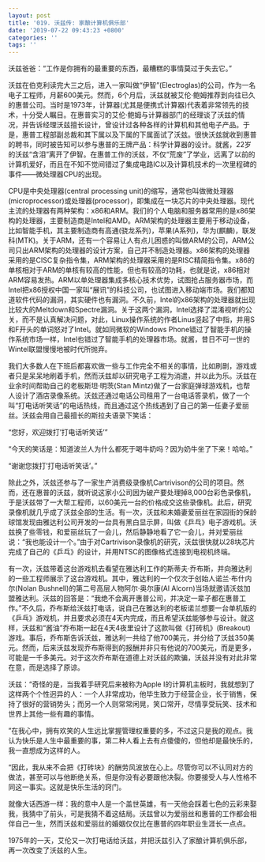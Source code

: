 ```yaml
---
layout: post
title: '019. 沃兹传: 家酿计算机俱乐部'
date: '2019-07-22 09:43:23 +0800'
categories: ''
tags: ''
---
```


沃兹爸爸：“工作是你拥有的最重要的东西，最糟糕的事情莫过于失去它。”



沃兹在伯克利读完大三之后，进入一家叫做“伊智”(Electroglas)的公司，作为一名电子工程师，月薪600美元。然而，6个月后，沃兹就被艾伦·鲍姆推荐到向往已久的惠普公司。当时是1973年，计算器(尤其是便携式计算器)代表着非常领先的技术，十分受人瞩目。在惠普实习的艾伦·鲍姆与计算器部门的经理谈了沃兹的情况，并告诉经理沃兹擅长设计，曾设计过各种各样的计算机和其他电子产品。于是，惠普工程部副总裁和其下属以及下属的下属面试了沃兹。很快沃兹就收到惠普的聘书，同时被告知可以参与惠普的王牌产品：科学计算器的设计。就酱，22岁的沃兹“含泪”离开了伊智。在惠普工作的沃兹，不仅“荒废”了学业，远离了以前的计算机爱好，而且在不知不觉间错过了集成电路IC以及计算机技术的一次里程碑的事件——微处理器CPU的出现。



CPU是中央处理器(central processing unit)的缩写，通常也叫做微处理器(microprocessor)或处理器(processor)，即集成在一块芯片的中央处理器。现代主流的处理器有两种架构：x86和ARM。我们的个人电脑和服务器常用的是x86架构的处理器，主要制造商是Intel和AMD。ARM架构的处理器主要用于移动设备，比如智能手机，其主要制造商有高通(骁龙系列)，苹果(A系列)，华为(麒麟)，联发科(MTK)。关于ARM，还有一个容易让人有点儿困惑的叫做ARM的公司，ARM公司只出ARM架构的处理器的设计方案，自己并不制造处理器。x86架构的处理器采用的是CISC复杂指令集，ARM架构的处理器采用的是RISC精简指令集。x86的单核相对于ARM的单核有较高的性能，但也有较高的功耗，也就是说，x86相对ARM容易发热。ARM以单处理器集成多核心技术优势，试图抢占服务器市场，而Intel把x86授权中国一家叫“展讯”的科技公司，也试图进入移动端市场。我们都知道软件代码的漏洞，其实硬件也有漏洞。不久前，Intel的x86架构的处理器就出现比较大的Meltdown和Spectre漏洞。关于这两个漏洞，Intel选择了混淆视听的公关，而不是认真解决问题，对此，Linux操作系统的作者Linus竖起了中指，并用S和F开头的单词怒对了Intel。就如同微软的Windows Phone错过了智能手机的操作系统市场一样，Intel也错过了智能手机的处理器市场。就酱，昔日不可一世的Wintel联盟慢慢地被时代所抛弃。



我们大多数人在下班后都喜欢做一些与工作完全不相关的事情，比如刷剧，游戏或者只是呆呆地刷着手机，然而沃兹却以研究电子工程为消遣，并以此为乐。沃兹在业余时间帮助自己的老板斯坦·明茨(Stan Mintz)做了一台家庭弹球游戏机，也帮人设计了酒店录像系统。沃兹还通过电话公司租用了一台电话答录机，做了一个叫“打电话听笑话”的电话热线，而且通过这个热线遇到了自己的第一任妻子爱丽丝。沃兹会用自己最擅长的斯拉夫语录下笑话：



“您好，欢迎拨打’打电话听笑话’”



“今天的笑话是：知道波兰人为什么都死于喝牛奶吗？因为奶牛坐了下来！哈哈。”



“谢谢您拨打’打电话听笑话’。”



除此之外，沃兹还参与了一家生产消费级录像机Cartrivison的公司的项目。然而，还在惠普的沃兹，就听说这家小公司因为破产要处理掉8,000台彩色录像机，于是沃兹带了一大帮工程师，以60美元一台的价格成交这些录像机。此后，研究录像机就几乎成了沃兹全部的生活。有一次，沃兹和未婚妻爱丽丝在家园街的保龄球馆发现由雅达利公司开发的一台具有黑白显示屏，叫做《乒乓》电子游戏机。沃兹换了些零钱，和爱丽丝玩了一会儿，然后静静地看了它一会儿，并对爱丽丝说：“我也能设计一个。”由于对Cartrivison录像机的研究，沃兹很快就以28块芯片完成了自己的《乒乓》的设计，并用NTSC的图像格式连接到电视机终端。



有一次，沃兹带着这台游戏机去看望在雅达利工作的斯蒂夫·乔布斯，并向雅达利的一些工程师展示了这台游戏机。其中，雅达利的一个仅次于创始人诺兰·布什内尔(Nolan Bushnell)的第二号高层人物阿尔·奥尔康(Al Alcorn)当场就邀请沃兹加盟雅达利。沃兹的回答是：“我绝不会离开惠普公司，并决定一辈子都在惠普工作。”不久后，乔布斯给沃兹打电话，说自己在雅达利的老板诺兰想要一台单机版的《乒乓》游戏机，并且要求必须在4天内完成，而且希望沃兹能够参与设计。就这样，沃兹和“酱油”乔布斯一起在4天4夜里设计了这款叫做《打砖机》(Breakout)游戏。事后，乔布斯告诉沃兹，雅达利一共给了他700美元，并分给了沃兹350美元。然而，后来沃兹发现乔布斯得到的报酬并非只有他说的700美元，而是更多，可能是一千多美元。对于这次乔布斯在道德上对沃兹的欺骗，沃兹并没有对此非常在意，而是选择了原谅。 



沃兹：“奇怪的是，当我着手研究后来被称为Apple I的计算机主板时，我就想到了这样两个个性迥异的人：一个人非常成功，他毕生致力于经营企业，长于销售，保持了很好的营销势头；而另一个人则常常闲晃，笑口常开，尽情享受玩笑、技术和世界上其他一些有趣的事情。



”在我心中，拥有欢笑的人生远比掌握管理权重要的多，不过这只是我的观点。我认为快乐是人生中最重要的事，第二种人看上去有点傻傻的，但他却是最快乐的，我一直想成为这样的人。



“因此，我从来不会把《打砖块》的酬劳风波放在心上。尽管你可以不认同对方的做法，甚至可以与他断绝关系，但是你没有必要跟他决裂。你要接受人与人性格不同这一事实。这就是快乐生活的窍门。



就像大话西游一样：我的意中人是一个盖世英雄，有一天他会踩着七色的云彩来娶我，我猜中了前头，可是我猜不着这结局。沃兹曾以为爱丽丝和惠普的工作都会相伴自己一生，然而沃兹和爱丽丝的婚姻仅仅比在惠普的四年职业生涯长一点点。



1975年的一天，艾伦又一次打电话给沃兹，并把沃兹引入了家酿计算机俱乐部，再一次改变了沃兹的人生。


